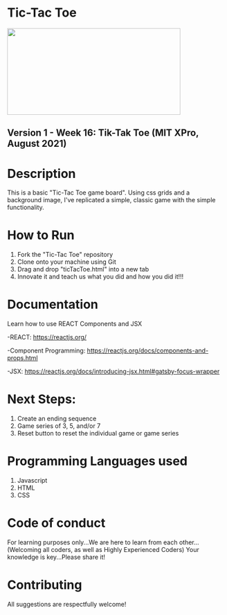 # Tic-Tac Toe

<img src="https://github.com/jamallangoy/Tic-Tac-Toe/blob/master/ticTacToe%20(snippet).PNG?raw=true" width="400px" height="200px" />

## Version 1 - Week 16: Tik-Tak Toe (MIT XPro, August 2021)

# Description

This is a basic "Tic-Tac Toe game board".  Using css grids and a background image, I've replicated a simple, classic game with the simple functionality. 

# How to Run

1) Fork the "Tic-Tac Toe" repository
2) Clone onto your machine using Git
3) Drag and drop "ticTacToe.html" into a new tab
4) Innovate it and teach us what you did and how you did it!!!


# Documentation

Learn how to use REACT Components and JSX

-REACT: https://reactjs.org/

-Component Programming: https://reactjs.org/docs/components-and-props.html

-JSX: https://reactjs.org/docs/introducing-jsx.html#gatsby-focus-wrapper

# Next Steps:
1) Create an ending sequence
2) Game series of 3, 5, and/or 7
3) Reset button to reset the individual game or game series

# Programming Languages used
1) Javascript
2) HTML
3) CSS

# Code of conduct
For learning purposes only...We are here to learn from each other...(Welcoming all coders, as well as Highly Experienced Coders) Your knowledge is key...Please share it!

# Contributing
All suggestions are respectfully welcome! 
